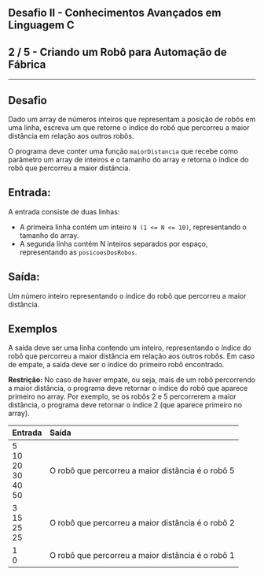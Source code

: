Desafio II - Conhecimentos Avançados em Linguagem C
---------------------------------------------------
2 / 5 - Criando um Robô para Automação de Fábrica
-------------------------------------------------

* * *

Desafio
-------

Dado um array de números inteiros que representam a posição de robôs em uma linha, escreva um que retorne o índice do
robô que percorreu a maior distância em relação aos outros robôs.

O programa deve conter uma função `maiorDistancia` que recebe como parâmetro um array de inteiros e o tamanho do array e
retorna o índice do robô que percorreu a maior distância.

Entrada:
--------

A entrada consiste de duas linhas:

* A primeira linha contém um inteiro `N (1 <= N <= 10)`, representando o tamanho do array.
* A segunda linha contém N inteiros separados por espaço, representando as `posicoesDosRobos`.

Saída:
------

Um número inteiro representando o índice do robô que percorreu a maior distância.

Exemplos
--------

A saída deve ser uma linha contendo um inteiro, representando o índice do robô que percorreu a maior distância em
relação aos outros robôs. Em caso de empate, a saída deve ser o índice do primeiro robô encontrado.

**Restrição:** No caso de haver empate, ou seja, mais de um robô percorrendo a maior distância, o programa deve retornar
o índice do robô que aparece primeiro no array. Por exemplo, se os robôs 2 e 5 percorrerem a maior distância, o programa
deve retornar o índice 2 (que aparece primeiro no array).

| Entrada                         | Saída                                             |
|:--------------------------------|:--------------------------------------------------|
| 5<br>10<br>20<br>30<br>40<br>50 | O robô que percorreu a maior distância é o robô 5 |
| 3<br>15<br>25<br>25             | O robô que percorreu a maior distância é o robô 2 |
| 1<br>0                          | O robô que percorreu a maior distância é o robô 1 |

